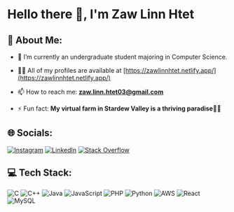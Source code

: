 # Hello there 👋, I'm Zaw Linn Htet

## 💫 About Me:
- 🌱 I’m currently an undergraduate student majoring in Computer Science.

- 👨‍💻 All of my profiles are available at [https://zawlinnhtet.netlify.app/](https://zawlinnhtet.netlify.app/)

- 📫 How to reach me: **zaw.linn.htet03@gmail.com**

- ⚡ Fun fact: **My virtual farm in Stardew Valley is a thriving paradise🌽🐓**


## 🌐 Socials:
[![Instagram](https://img.shields.io/badge/Instagram-%23E4405F.svg?logo=Instagram&logoColor=white)](https://www.instagram.com/j8rlin_2/) [![LinkedIn](https://img.shields.io/badge/LinkedIn-%230077B5.svg?logo=linkedin&logoColor=white)](https://www.linkedin.com/in/zaw-linn-htet-115771229/) [![Stack Overflow](https://img.shields.io/badge/-Stackoverflow-FE7A16?logo=stack-overflow&logoColor=white)](https://stackoverflow.com/users/22983917/zaw-linn-htet) 

## 💻 Tech Stack:
![C](https://img.shields.io/badge/c-%2300599C.svg?style=for-the-badge&logo=c&logoColor=white) ![C++](https://img.shields.io/badge/c++-%2300599C.svg?style=for-the-badge&logo=c%2B%2B&logoColor=white) ![Java](https://img.shields.io/badge/java-%23ED8B00.svg?style=for-the-badge&logo=openjdk&logoColor=white) ![JavaScript](https://img.shields.io/badge/javascript-%23323330.svg?style=for-the-badge&logo=javascript&logoColor=%23F7DF1E) ![PHP](https://img.shields.io/badge/php-%23777BB4.svg?style=for-the-badge&logo=php&logoColor=white) ![Python](https://img.shields.io/badge/python-3670A0?style=for-the-badge&logo=python&logoColor=ffdd54) ![AWS](https://img.shields.io/badge/AWS-%23FF9900.svg?style=for-the-badge&logo=amazon-aws&logoColor=white) <!--![GithubPages](https://img.shields.io/badge/github%20pages-121013?style=for-the-badge&logo=github&logoColor=white)--> <!--![Jinja](https://img.shields.io/badge/jinja-white.svg?style=for-the-badge&logo=jinja&logoColor=black)--> <!--![jQuery](https://img.shields.io/badge/jquery-%230769AD.svg?style=for-the-badge&logo=jquery&logoColor=white)--> <!--![NodeJS](https://img.shields.io/badge/node.js-6DA55F?style=for-the-badge&logo=node.js&logoColor=white)--> ![React](https://img.shields.io/badge/react-%2320232a.svg?style=for-the-badge&logo=react&logoColor=%2361DAFB) <!--![React Native](https://img.shields.io/badge/react_native-%2320232a.svg?style=for-the-badge&logo=react&logoColor=%2361DAFB)-->  <!--![Vue.js](https://img.shields.io/badge/vue.js-%2335495e.svg?style=for-the-badge&logo=vuedotjs&logoColor=%234FC08D)--> ![MySQL](https://img.shields.io/badge/mysql-%2300000f.svg?style=for-the-badge&logo=mysql&logoColor=white) <!--![Adobe Lightroom Classic](https://img.shields.io/badge/Adobe%20Lightroom%20Classic-31A8FF.svg?style=for-the-badge&logo=Adobe%20Lightroom%20Classic&logoColor=white)--> <!--![Figma](https://img.shields.io/badge/figma-%23F24E1E.svg?style=for-the-badge&logo=figma&logoColor=white)-->

